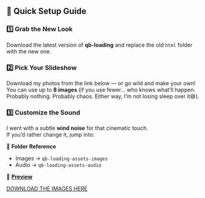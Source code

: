 ## 🧠 Quick Setup Guide

### 1️⃣ Grab the New Look
Download the latest version of **qb-loading** and replace the old `html` folder with the new one.

### 2️⃣ Pick Your Slideshow
Download my photos from the link below — or go wild and make your own!  
You can use up to **8 images** (if you use fewer... who knows what’ll happen. Probably nothing. Probably chaos. Either way, I’m not losing sleep over it😅).

### 3️⃣ Customize the Sound
I went with a subtle **wind noise** for that cinematic touch.  
If you’d rather change it, jump into:

📂 **Folder Reference**
- Images → `qb-loading-assets-images`
- Audio  → `qb-loading-assets-audio`

🎥 [**Preview**](https://streamable.com/ml30ji)

[DOWNLOAD THE IMAGES HERE](https://drive.google.com/drive/folders/1ETv9TUGdR4P0z1YX7ONPyK5ZOgajV_ki?usp=sharing)


